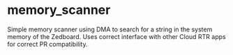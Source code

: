 # memory_scanner
Simple memory scanner using DMA to search for a string in the system memory of the Zedboard. Uses correct interface with other Cloud RTR apps for correct PR compatibility.

